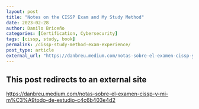 ```yaml
---
layout: post
title: "Notes on the CISSP Exam and My Study Method"
date: 2023-02-28
author: Danilo Briceño
categories: [Certification, Cybersecurity]
tags: [cissp, study, book]
permalink: /cissp-study-method-exam-experience/
post_type: article
external_url: "https://danbreu.medium.com/notas-sobre-el-examen-cissp-y-mi-m%C3%A9todo-de-estudio-c4c6b403e4d2"
---
```


## This post redirects to an external site
https://danbreu.medium.com/notas-sobre-el-examen-cissp-y-mi-m%C3%A9todo-de-estudio-c4c6b403e4d2